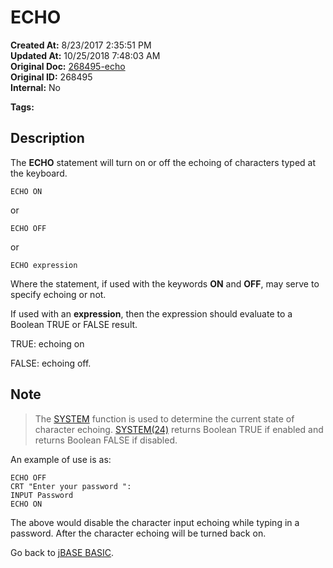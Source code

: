 # ECHO

**Created At:** 8/23/2017 2:35:51 PM  
**Updated At:** 10/25/2018 7:48:03 AM  
**Original Doc:** [268495-echo](https://docs.jbase.com/36868-jbase-basic/268495-echo)  
**Original ID:** 268495  
**Internal:** No  

**Tags:**
<badge text='keyboard entry' vertical='middle' />

## Description

The **ECHO** statement will turn on or off the echoing of characters typed at the keyboard.

```
ECHO ON
```

or

```
ECHO OFF
```

or

```
ECHO expression
```

Where the statement, if used with the keywords **ON** and **OFF**, may serve to specify echoing or not.

If used with an **expression**, then the expression should evaluate to a Boolean TRUE or FALSE result.

TRUE: echoing on

FALSE: echoing off.

## Note

> The [SYSTEM](./../system-functions) function is used to determine the current state of character echoing. [SYSTEM(24)](./../system-functions) returns Boolean TRUE if enabled and returns Boolean FALSE if disabled.

An example of use is as:

```
ECHO OFF
CRT "Enter your password ":
INPUT Password
ECHO ON
```

The above would disable the character input echoing while typing in a password. After the character echoing will be turned back on.

Go back to [jBASE BASIC](./../jbase-basic-programmers-reference-guide).
